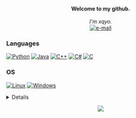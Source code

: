 <p align="center">
    <b>Welcome to my github.</b><br><br>
    <i>
        I'm xqyo.
    </i><br>
    <a href="http://xqyo.rf.gd/">
        <img src="https://img.shields.io/badge/Email-blue?style=flat-square&logo=gmail&logoColor=white" alt="e-mail">
    </a>
</p>

### Languages
[![Python](https://img.shields.io/badge/python-black?style=for-the-badge&logo=python)](https://github.com/xqyo)
[![Java](https://img.shields.io/badge/java-black?style=for-the-badge&logo=openjdk)](https://github.com/xqyo)
[![C++](https://img.shields.io/badge/c++-black?style=for-the-badge&logo=cplusplus)](https://github.com/xqyo)
[![C#](https://img.shields.io/badge/csharp-black?style=for-the-badge&logo=csharp)](https://github.com/xqyo)
[![C](https://img.shields.io/badge/c-black?style=for-the-badge&logo=c)](https://github.com/xqyo)

<!---
### Technologies & Frameworks
[![HTML5](https://img.shields.io/badge/html5-black?style=for-the-badge&logo=html5)](https://github.com/xqyo)
[![CSS3](https://img.shields.io/badge/css3-black?style=for-the-badge&logo=css3)](https://github.com/xqyo)
-->

### OS
[![Linux](https://img.shields.io/badge/linux-black?style=for-the-badge&logo=Linux)](https://github.com/xqyo)
[![Windows](https://img.shields.io/badge/Windows-black?style=for-the-badge&logo=Windows)](https://github.com/xqyo)

<details>
<p align="center">
  <a href="https://github.com/xqyo">
    <img src="http://github-profile-summary-cards.vercel.app/api/cards/profile-details?username=xqyo&theme=transparent" />
  </a>
  <a href="https://github.com/xqyo">
    <img src="https://github-readme-streak-stats.herokuapp.com/?user=xqyo&hide_border=true&card_width=338&theme=transparent" />
  </a>
  <a href="https://github.com/xqyo">
    <img src="http://github-profile-summary-cards.vercel.app/api/cards/stats?username=xqyo&theme=transparent" />
  </a>
</p>
</details>

<p align="center">
  <a href="https://github.com/xqyo">
    <img src="https://komarev.com/ghpvc/?username=xqyo&color=blue&style=flat)" />
  </a>
</p>
